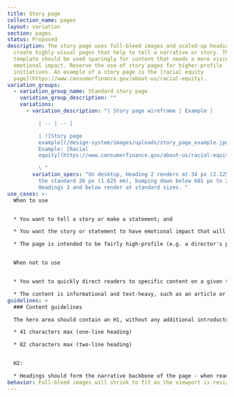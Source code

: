 ```yaml
---
title: Story page
collection_name: pages
layout: variation
section: pages
status: Proposed
description: The story page uses full-bleed images and scaled-up headings to
  create highly visual pages that help to tell a narrative or story. The
  template should be used sparingly for content that needs a more visceral or
  emotional impact. Reserve the use of story pages for higher-profile
  initiatives. An example of a story page is the [racial equity
  page](https://www.consumerfinance.gov/about-us/racial-equity).
variation_groups:
  - variation_group_name: Standard story page
    variation_group_description: ""
    variations:
      - variation_description: "| Story page wireframe | Example |

          | -- | -- |

          | ![Story page
          example](/design-system/images/uploads/story_page_example.jpg) |
          Example: [Racial
          equity](https://www.consumerfinance.gov/about-us/racial-equity/)|\ 

          \ "
        variation_specs: "On desktop, Heading 2 renders at 34 px (2.125 ems) rather than
          the standard 26 px (1.625 em), bumping down below 601 px to 26 px.
          Headings 3 and below render at standard sizes. "
use_cases: >-
  When to use


  * You want to tell a story or make a statement; and 

  * You want the story or statement to have emotional impact that will be enhanced with the use of full-bleed images and large headings; and

  * The page is intended to be fairly high-profile (e.g. a director's priority page)


  When not to use


  * You want to quickly direct readers to specific content on a given topic. Use the sublanding or browse page instead. 

  * The content is informational and text-heavy, such as an article or blog post. Use the learn page instead.  
guidelines: >
  ### Content guidelines

  The hero area should contain an H1, without any additional introductory subcopy.

  * 41 characters max (one-line heading)

  * 82 characters max (two-line heading)


  H2:

  * Headings should form the narrative backbone of the page - when read together, they should tell a story. 
behavior: Full-bleed images will shrink to fit as the viewport is resized.
---
```

